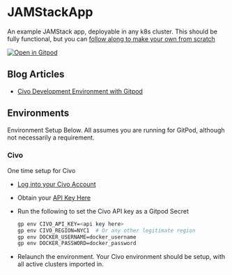 # JAMStackApp

An example JAMStack app, deployable in any k8s cluster.  This should be fully functional, but you can [follow along to make your own from scratch](tutorial/)

[![Open in Gitpod](https://gitpod.io/button/open-in-gitpod.svg)](https://gitpod.io/from-referrer/)

## Blog Articles

- [Civo Development Environment with Gitpod](https://www.civo.com/learn/civo-development-environment-with-gitpod)

## Environments

Environment Setup Below.  All assumes you are running for GitPod, although not necessarily a requirement.

### Civo

One time setup for Civo 

- [Log into your Civo Account](https://www.civo.com/login)
- Obtain your [API Key Here](https://www.civo.com/account/security)
- Run the following to set the Civo API key as a Gitpod Secret

    ```sh
    gp env CIVO_API_KEY=<api key here>
    gp env CIVO_REGION=NYC1  # Or any other legitimate region
    gp env DOCKER_USERNAME=docker_username
    gp env DOCKER_PASSWORD=docker_password
    ```

- Relaunch the environment.  Your Civo environment should be setup, with all active clusters imported in.

